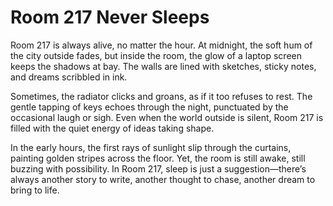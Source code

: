 # Room 217 Never Sleeps

Room 217 is always alive, no matter the hour. At midnight, the soft hum of the city outside fades, but inside the room, the glow of a laptop screen keeps the shadows at bay. The walls are lined with sketches, sticky notes, and dreams scribbled in ink. 

Sometimes, the radiator clicks and groans, as if it too refuses to rest. The gentle tapping of keys echoes through the night, punctuated by the occasional laugh or sigh. Even when the world outside is silent, Room 217 is filled with the quiet energy of ideas taking shape.

In the early hours, the first rays of sunlight slip through the curtains, painting golden stripes across the floor. Yet, the room is still awake, still buzzing with possibility. In Room 217, sleep is just a suggestion—there’s always another story to write, another thought to chase, another dream to bring to life.